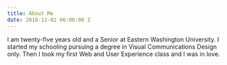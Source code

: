 ```yaml
---
title: About Me
date: 2018-12-02 06:08:00 Z
---
```


I am twenty-five years old and a Senior at Eastern Washington University. I started my schooling pursuing a degree in Visual Communications Design only. Then I took my first Web and User Experience class and I was in love. 